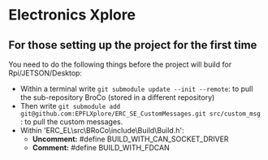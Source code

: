 # Electronics Xplore
## For those setting up the project for the first time
You need to do the following things before the project will build for Rpi/JETSON/Desktop:
* Within a terminal write `git submodule update --init --remote`: to pull the sub-repository BroCo (stored in a different repository)
* Then write `git submodule add git@github.com:EPFLXplore/ERC_SE_CustomMessages.git src/custom_msg` : to pull the custom messages.
* Within 'ERC_EL\src\BRoCo\include\Build\Build.h': 
	* **Uncomment:** #define BUILD_WITH_CAN_SOCKET_DRIVER
	* **Comment:** #define BUILD_WITH_FDCAN

